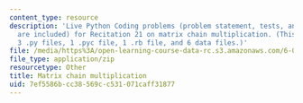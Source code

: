 ```yaml
---
content_type: resource
description: 'Live Python Coding problems (problem statement, tests, and solutions
  are included) for Recitation 21 on matrix chain multiplication. (This zip file includes:
  3 .py files, 1 .pyc file, 1 .rb file, and 6 data files.)'
file: /media/https%3A/open-learning-course-data-rc.s3.amazonaws.com/6-006-introduction-to-algorithms-spring-2008/7ef5586bcc38569cc531071caff31877_r21_parens.zip
file_type: application/zip
resourcetype: Other
title: Matrix chain multiplication
uid: 7ef5586b-cc38-569c-c531-071caff31877
---
```

